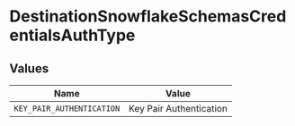 # DestinationSnowflakeSchemasCredentialsAuthType


## Values

| Name                      | Value                     |
| ------------------------- | ------------------------- |
| `KEY_PAIR_AUTHENTICATION` | Key Pair Authentication   |